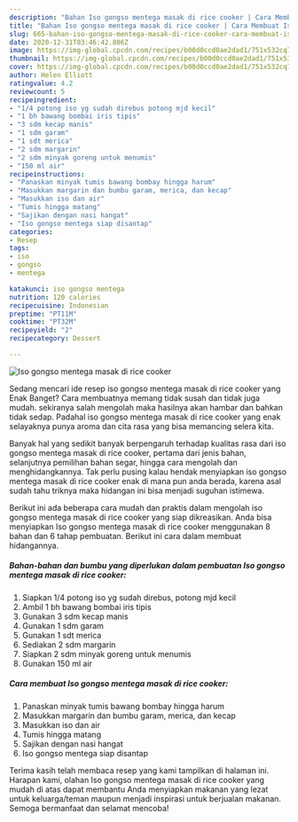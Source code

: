 ```yaml
---
description: "Bahan Iso gongso mentega masak di rice cooker | Cara Membuat Iso gongso mentega masak di rice cooker Yang Bisa Manjain Lidah"
title: "Bahan Iso gongso mentega masak di rice cooker | Cara Membuat Iso gongso mentega masak di rice cooker Yang Bisa Manjain Lidah"
slug: 665-bahan-iso-gongso-mentega-masak-di-rice-cooker-cara-membuat-iso-gongso-mentega-masak-di-rice-cooker-yang-bisa-manjain-lidah
date: 2020-12-31T03:46:42.806Z
image: https://img-global.cpcdn.com/recipes/b00d0ccd0ae2dad1/751x532cq70/iso-gongso-mentega-masak-di-rice-cooker-foto-resep-utama.jpg
thumbnail: https://img-global.cpcdn.com/recipes/b00d0ccd0ae2dad1/751x532cq70/iso-gongso-mentega-masak-di-rice-cooker-foto-resep-utama.jpg
cover: https://img-global.cpcdn.com/recipes/b00d0ccd0ae2dad1/751x532cq70/iso-gongso-mentega-masak-di-rice-cooker-foto-resep-utama.jpg
author: Helen Elliott
ratingvalue: 4.2
reviewcount: 5
recipeingredient:
- "1/4 potong iso yg sudah direbus potong mjd kecil"
- "1 bh bawang bombai iris tipis"
- "3 sdm kecap manis"
- "1 sdm garam"
- "1 sdt merica"
- "2 sdm margarin"
- "2 sdm minyak goreng untuk menumis"
- "150 ml air"
recipeinstructions:
- "Panaskan minyak tumis bawang bombay hingga harum"
- "Masukkan margarin dan bumbu garam, merica, dan kecap"
- "Masukkan iso dan air"
- "Tumis hingga matang"
- "Sajikan dengan nasi hangat"
- "Iso gongso mentega siap disantap"
categories:
- Resep
tags:
- iso
- gongso
- mentega

katakunci: iso gongso mentega 
nutrition: 120 calories
recipecuisine: Indonesian
preptime: "PT11M"
cooktime: "PT32M"
recipeyield: "2"
recipecategory: Dessert

---
```



![Iso gongso mentega masak di rice cooker](https://img-global.cpcdn.com/recipes/b00d0ccd0ae2dad1/751x532cq70/iso-gongso-mentega-masak-di-rice-cooker-foto-resep-utama.jpg)

Sedang mencari ide resep iso gongso mentega masak di rice cooker yang Enak Banget? Cara membuatnya memang tidak susah dan tidak juga mudah. sekiranya salah mengolah maka hasilnya akan hambar dan bahkan tidak sedap. Padahal iso gongso mentega masak di rice cooker yang enak selayaknya punya aroma dan cita rasa yang bisa memancing selera kita.

Banyak hal yang sedikit banyak berpengaruh terhadap kualitas rasa dari iso gongso mentega masak di rice cooker, pertama dari jenis bahan, selanjutnya pemilihan bahan segar, hingga cara mengolah dan menghidangkannya. Tak perlu pusing kalau hendak menyiapkan iso gongso mentega masak di rice cooker enak di mana pun anda berada, karena asal sudah tahu triknya maka hidangan ini bisa menjadi suguhan istimewa.




Berikut ini ada beberapa cara mudah dan praktis dalam mengolah iso gongso mentega masak di rice cooker yang siap dikreasikan. Anda bisa menyiapkan Iso gongso mentega masak di rice cooker menggunakan 8 bahan dan 6 tahap pembuatan. Berikut ini cara dalam membuat hidangannya.

<!--inarticleads1-->

##### Bahan-bahan dan bumbu yang diperlukan dalam pembuatan Iso gongso mentega masak di rice cooker:

1. Siapkan 1/4 potong iso yg sudah direbus, potong mjd kecil
1. Ambil 1 bh bawang bombai iris tipis
1. Gunakan 3 sdm kecap manis
1. Gunakan 1 sdm garam
1. Gunakan 1 sdt merica
1. Sediakan 2 sdm margarin
1. Siapkan 2 sdm minyak goreng untuk menumis
1. Gunakan 150 ml air




<!--inarticleads2-->

##### Cara membuat Iso gongso mentega masak di rice cooker:

1. Panaskan minyak tumis bawang bombay hingga harum
1. Masukkan margarin dan bumbu garam, merica, dan kecap
1. Masukkan iso dan air
1. Tumis hingga matang
1. Sajikan dengan nasi hangat
1. Iso gongso mentega siap disantap




Terima kasih telah membaca resep yang kami tampilkan di halaman ini. Harapan kami, olahan Iso gongso mentega masak di rice cooker yang mudah di atas dapat membantu Anda menyiapkan makanan yang lezat untuk keluarga/teman maupun menjadi inspirasi untuk berjualan makanan. Semoga bermanfaat dan selamat mencoba!
